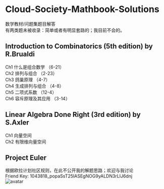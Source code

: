 # Cloud-Society-Mathbook-Solutions

数学教材/问题集题目解答  
有两类题未被收录：简单或者有明显套路的；我目前不会的。

## Introduction to Combinatorics (5th edition) by R.Brualdi
Ch1 什么是组合数学 （6-21）  
Ch2 排列与组合 （2-23）  
Ch3 鸽巢原理 （4-7）  
Ch4 生成排列与组合 （4-8）  
Ch5 二项式系数 （12-4）  
Ch6 容斥原理及其应用 （3-14）  

## Linear Algebra Done Right (3rd edition) by S.Axler
Ch1 向量空间    
Ch2 有限维向量空间    

## Project Euler
根据欧拉计划社区规则，在此不公开我的解题思路；欢迎与我讨论    
Friend Key: 1043818_popaSsT25IASEgNOG9yALDN3rLlJ6dnj 
<br>
![avatar](https://projecteuler.net/profile/Nithouson.png)    
